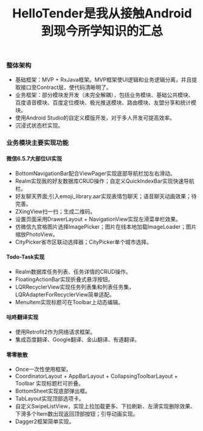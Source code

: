 <h1 align="center">
  <center><font size="6">HelloTender是我从接触Android到现今所学知识的汇总</font></center>
	<br/>
</h1>



### 整体架构
- 基础框架：MVP + RxJava框架。MVP框架使UI逻辑和业务逻辑分离，并且提取接口至Contract层，使代码清晰明了。
- 业务框架：部分模块发开发（未完全解耦），包括业务模块、基础公共模块、百度语音模块、百度定位模块、极光推送模块、路由模块、友盟分享和统计模块。
- 使用Android Studio的自定义模版开发，对于多人开发可提高效率。
- 沉浸式状态栏实现。

### 业务模块主要实现功能
#### 微信6.5.7大部位UI实现
- BottomNavigationBar配合ViewPager实现底部导航栏加左右滑动。
- Realm实现我的好友数据库CRUD操作；自定义QuickIndexBar实现快速导航栏。
- 好友聊天界面;引入emoji_library.aar实现表情包聊天；语音聊天动画效果；待完善。
- ZXingView扫一扫；生成二维码。
- 设置页面采用DrawerLayout + NavigationView实现左滑菜单栏效果。
- 仿微信九宫格图片选择ImagePicker；图片在线本地加载ImageLoader；图片缩放PhotoView。
- CityPicker省市区联动选择器；CityPicker单个城市选择。
#### Todo-Task实现
- Realm数据库任务列表、任务详情的CRUD操作。
- FloatingActionBar实现折叠式悬浮按钮。
- LQRRecyclerView实现任务列表集和列表任务集，LQRAdapterForRecyclerView简单适配。
- MenuItem实现标题可在Toolbar上动态编辑。
#### 咕咚翻译实现
- 使用Retrofit2作为网络请求框架。
- 集成百度翻译、Google翻译、金山翻译、有道翻译。
#### 零零散散
- Once一次性使用框架。
- CoordinatorLayout + AppBarLayout + CollapsingToolbarLayout + Toolbar 实现标题栏可折叠。
- BottomSheet实现底部弹出框。
- TabLayout实现顶部选项卡。
- 自定义SwipeListView，实现上拉加载更多、下拉刷新、左滑实现删除效果、下滑多个Item数出现返回顶部按钮；引导动画实现。
- Dagger2框架简单实现。
